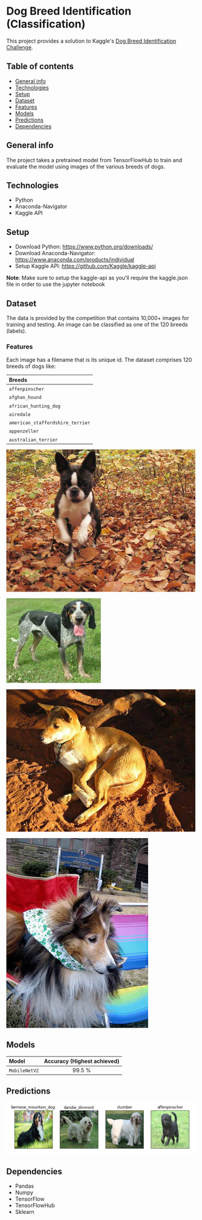 # Dog Breed Identification (Classification)
This project provides a solution to Kaggle's [Dog Breed Identification Challenge](https://www.kaggle.com/c/dog-breed-identification). 

## Table of contents
* [General info](#general-info)
* [Technologies](#technologies)
* [Setup](#setup)
* [Dataset](#dataset)
* [Features](#features)
* [Models](#models)
* [Predictions](#predictions)
* [Dependencies](#dependencies)

## General info 
The project takes a pretrained model from TensorFlowHub to train and evaluate the model using images of the various breeds of dogs.

## Technologies
* Python
* Anaconda-Navigator 
* Kaggle API

## Setup
* Download Python: https://www.python.org/downloads/
* Download Anaconda-Navigator: https://www.anaconda.com/products/individual
* Setup Kaggle API: https://github.com/Kaggle/kaggle-api

**Note**: Make sure to setup the kaggle-api as you'll require the kaggle.json file in order to use the jupyter notebook

## Dataset
The data is provided by the competition that contains 10,000+ images for training and testing. An image can be classified as one of the 120 breeds (labels). 

### Features
Each image has a filename that is its unique id. The dataset comprises 120 breeds of dogs like:

| Breeds | 
| :---  | 
| `affenpinscher` | 
| `afghan_hound` | 
| `african_hunting_dog` |
| `airedale` | 
| `american_staffordshire_terrier` | 
| `appenzeller` |
| `australian_terrier` |

![Image-1](https://github.com/ibrahim1023/dog-breed-classification/blob/main/preview_images/image-1.jpg?raw=true "Data Preview")

![Image-2](https://github.com/ibrahim1023/dog-breed-classification/blob/main/preview_images/image-2.jpg?raw=true "Data Preview")

![Image-3](https://github.com/ibrahim1023/dog-breed-classification/blob/main/preview_images/image-3.jpg?raw=true "Data Preview")

![Image-4](https://github.com/ibrahim1023/dog-breed-classification/blob/main/preview_images/image-4.jpg?raw=true "Data Preview")

## Models

| Model | Accuracy (Highest achieved) |
| :---  |     :---:      |
| `MobileNetV2` | 99.5 %|

## Predictions 

![Prediction Image](https://github.com/ibrahim1023/dog-breed-classification/blob/main/preview_images/final.jpg?raw=true "Prediction")

## Dependencies
* Pandas
* Numpy
* TensorFlow
* TensorFlowHub
* Sklearn
